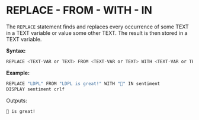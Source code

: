 # REPLACE - FROM - WITH - IN

The `REPLACE` statement finds and replaces every occurrence of some TEXT in a TEXT variable or value some other TEXT.  The result is then stored in a TEXT variable.

**Syntax:**

```c
REPLACE <TEXT-VAR or TEXT> FROM <TEXT-VAR or TEXT> WITH <TEXT-VAR or TEXT> IN <TEXT-VAR>
```

**Example:**

```coffeescript
REPLACE "LDPL" FROM "LDPL is great!" WITH "🦕" IN sentiment
DISPLAY sentiment crlf
```

Outputs:

```text
🦕 is great!
```

